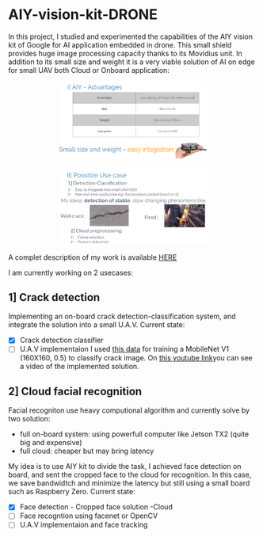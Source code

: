 # AIY-vision-kit-DRONE
In this project, I studied and experimented the capabilities of the AIY vision kit of Google for AI application embedded in drone. 
This small shield provides huge image processing capacity thanks to its Movidius unit. In addition to its small size and weight it is a very viable solution of AI on edge for small UAV both Cloud or Onboard application:

<p align="center">
  <img src="/images/advantages.PNG" width="300">
</p>
<p align="center">
  <img src="/images/usecase.PNG" width="300">
</p>

A complet description of my work is available [HERE]()

I am currently working on 2 usecases:

## 1] Crack detection
Implementing an on-board crack detection-classification system, and integrate the solution into a small U.A.V.
Current state:
- [x] Crack detection classifier
- [ ] U.A.V implementaion
I used [this data](https://data.mendeley.com/datasets/5y9wdsg2zt/1) for training a MobileNet V1 (160X160, 0.5) to classify crack image.
On [this youtube link](https://www.youtube.com/watch?v=e4FoHp6COhM)you can see a video of the implemented solution.

## 2] Cloud facial recognition
Facial recogniton use heavy computional algorithm and currently solve by two solution:
* full on-board system: using powerfull computer like Jetson TX2 (quite big and expensive)
* full cloud: cheaper but may bring latency

My idea is to use AIY kit to divide the task, I achieved face detection on board, and sent the cropped face to the cloud for recognition. 
In this case, we save bandwidtch and minimize the latency but still using a small board such as Raspberry Zero.
Current state:
- [x] Face detection - Cropped face solution -Cloud
- [ ] Face recogntion using facenet or OpenCV
- [ ] U.A.V implementaion and face tracking
